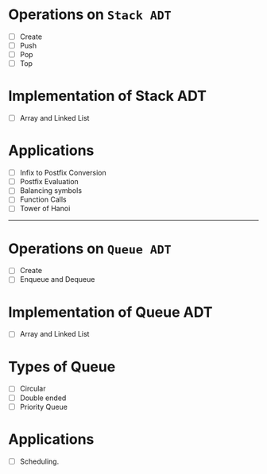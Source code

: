 # Operations on `Stack ADT`
- [ ] Create
- [ ] Push
- [ ] Pop
- [ ] Top
# Implementation of Stack ADT
- [ ] Array and Linked List
# Applications
- [ ] Infix to Postfix Conversion
- [ ] Postfix Evaluation
- [ ] Balancing symbols
- [ ] Function Calls
- [ ] Tower of Hanoi
-----------------
# Operations on `Queue ADT`
- [ ] Create
- [ ] Enqueue and Dequeue
# Implementation of Queue ADT
- [ ] Array and Linked List
# Types of Queue
- [ ] Circular
- [ ] Double ended 
- [ ] Priority Queue
# Applications
- [ ] Scheduling.